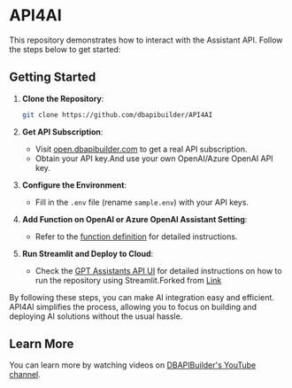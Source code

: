 # API4AI

This repository demonstrates how to interact with the Assistant API. Follow the steps below to get started:

## Getting Started

1. **Clone the Repository**:
	```bash
    git clone https://github.com/dbapibuilder/API4AI
    ```

2. **Get API Subscription**:
    - Visit [open.dbapibuilder.com](https://open.dbapibuilder.com) to get a real API subscription.
    - Obtain your API key.And use your own OpenAI/Azure OpenAI API key.

3. **Configure the Environment**:
    - Fill in the `.env` file (rename `sample.env`) with your API keys.

4. **Add Function on OpenAI or Azure OpenAI Assistant Setting**:
    - Refer to the [function definition](https://github.com/dbapibuilder/API4AI/tree/main/function%20definition) for detailed instructions.

5. **Run Streamlit and Deploy to Cloud**:
    - Check the [GPT Assistants API UI](https://github.com/dbapibuilder/API4AI/blob/main/gpt-assistants-api-ui.md) for detailed instructions on how to run the repository using Streamlit.Forked from [Link](https://github.com/ryo-ma/gpt-assistants-api-ui)

By following these steps, you can make AI integration easy and efficient. API4AI simplifies the process, allowing you to focus on building and deploying AI solutions without the usual hassle.

## Learn More

You can learn more by watching videos on [DBAPIBuilder's YouTube channel](https://www.youtube.com/@DBAPIBuilder).
